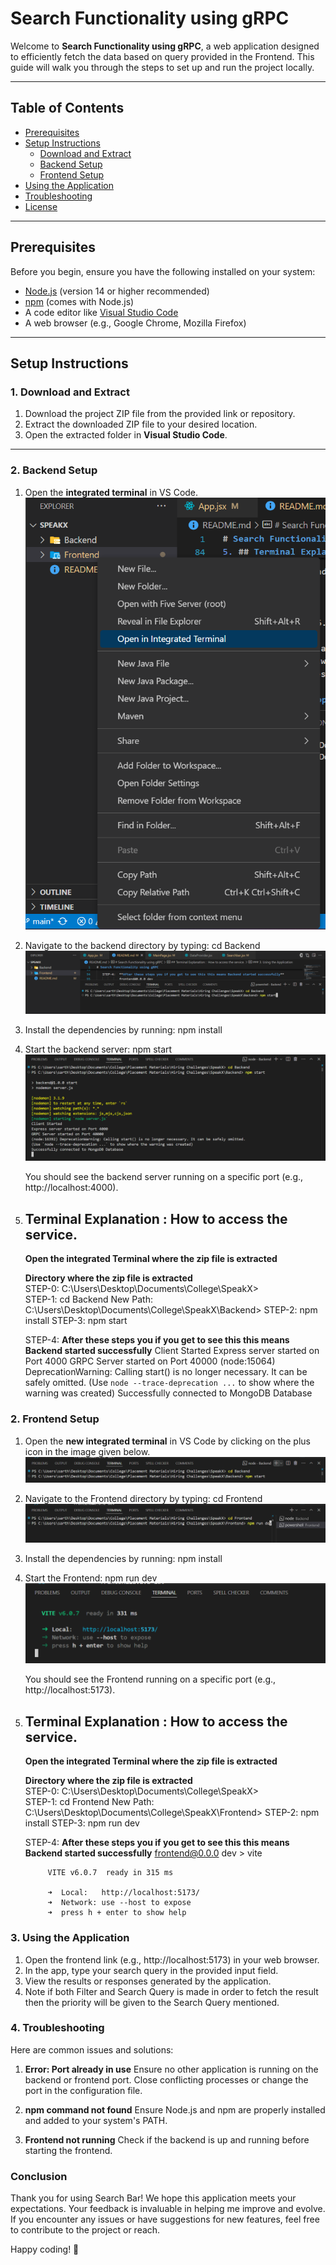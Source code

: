 # Search Functionality using gRPC

Welcome to **Search Functionality using gRPC**, a web application designed to efficiently fetch the data based on query provided in the Frontend. This guide will walk you through the steps to set up and run the project locally.

---

## Table of Contents

- [Prerequisites](#prerequisites)
- [Setup Instructions](#setup-instructions)
  - [Download and Extract](#download-and-extract)
  - [Backend Setup](#backend-setup)
  - [Frontend Setup](#frontend-setup)
- [Using the Application](#using-the-application)
- [Troubleshooting](#troubleshooting)
- [License](#license)

---

## Prerequisites

Before you begin, ensure you have the following installed on your system:

- [Node.js](https://nodejs.org/) (version 14 or higher recommended)
- [npm](https://www.npmjs.com/) (comes with Node.js)
- A code editor like [Visual Studio Code](https://code.visualstudio.com/)
- A web browser (e.g., Google Chrome, Mozilla Firefox)

---

## Setup Instructions

### 1. Download and Extract

1. Download the project ZIP file from the provided link or repository.
2. Extract the downloaded ZIP file to your desired location.
3. Open the extracted folder in **Visual Studio Code**.

---

### 2. Backend Setup

1. Open the **integrated terminal** in VS Code.
   ![Open Integrated Terminal](./Images/OpenIntegratedTerminal.png)
2. Navigate to the backend directory by typing:
   cd Backend
   ![Backend Start](./Images/BackendStart.png)
3. Install the dependencies by running:
   npm install
4. Start the backend server:
   npm start   
   ![Backend Started](./Images/BackendStarted.png)

   You should see the backend server running on a specific port (e.g., http://localhost:4000).

5. ## Terminal Explanation :  How to access the service.  
   **Open the integrated Terminal where the zip file is extracted**

   **Directory where the zip file is extracted**  
   STEP-0:  C:\Users\Desktop\Documents\College\SpeakX>  
   STEP-1:  cd Backend
            New Path: C:\Users\Desktop\Documents\College\SpeakX\Backend>
   STEP-2:  npm install
   STEP-3:  npm start

   STEP-4:  **After these steps you if you get to see this this means Backend started successfully**
            Client Started
            Express server started on Port 4000
            GRPC Server started on Port 40000
            (node:15064) DeprecationWarning: Calling start() is no longer necessary. It can be safely omitted.
            (Use `node --trace-deprecation ...` to show where the warning was created)
            Successfully connected to MongoDB Database


### 2. Frontend Setup

1. Open the **new integrated terminal** in VS Code by clicking on the plus icon in the image given below.
   ![New Integrated Terminal](./Images/NewIntegratedTerminal.png)
2. Navigate to the Frontend directory by typing:
   cd Frontend
   ![Frontend Start](./Images/FrontendStart.png)
3. Install the dependencies by running:
   npm install
4. Start the Frontend:
   npm run dev  
   ![Frontend Started](./Images/FrontendStarted.png)

   You should see the Frontend running on a specific port (e.g., http://localhost:5173).

5. ## Terminal Explanation :  How to access the service.  
   **Open the integrated Terminal where the zip file is extracted**

   **Directory where the zip file is extracted**  
   STEP-0:  C:\Users\Desktop\Documents\College\SpeakX>  
   STEP-1:  cd Frontend
            New Path: C:\Users\Desktop\Documents\College\SpeakX\Frontend>
   STEP-2:  npm install
   STEP-3:  npm run dev

   STEP-4:  **After these steps you if you get to see this this means Backend started successfully**
            frontend@0.0.0 dev
            > vite


            VITE v6.0.7  ready in 315 ms

            ➜  Local:   http://localhost:5173/
            ➜  Network: use --host to expose
            ➜  press h + enter to show help

### 3. Using the Application

1. Open the frontend link (e.g., http://localhost:5173) in your web browser.
2. In the app, type your search query in the provided input field.
3. View the results or responses generated by the application.
4. Note if both Filter and Search Query is made in order to fetch the result then the priority will be given to the Search Query mentioned.   

### 4. Troubleshooting
Here are common issues and solutions:

1. **Error: Port already in use**
    Ensure no other application is running on the backend or frontend port.
    Close conflicting processes or change the port in the configuration file.

2. **npm command not found**
    Ensure Node.js and npm are properly installed and added to your system's PATH.

3. **Frontend not running**
    Check if the backend is up and running before starting the frontend.

### Conclusion
Thank you for using Search Bar! We hope this application meets your expectations. Your feedback is invaluable in helping me improve and evolve.
If you encounter any issues or have suggestions for new features, feel free to contribute to the project or reach.

Happy coding! 🚀

